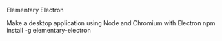 
Elementary Electron

Make a desktop application using Node and Chromium with Electron
npm install -g elementary-electron 